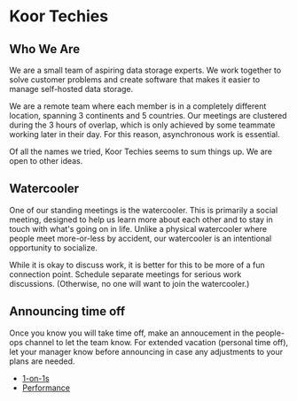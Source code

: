 <script setup>
    import { VPTeamMembers } from 'vitepress/theme'
    const members = [
        {
            avatar: 'https://github.com/dave-at-koor.png',
            name: 'Dave Mount',
            title: 'CTO',
            links: [
                { icon: 'github', link: 'https://github.com/dave-at-koor' },
                { icon: 'twitter', link: 'https://twitter.com/DaveOfSanRamon' },
            ],
        },
        {
            avatar: 'https://zalsader.com/assets/img/profile.png',
            name: 'Zuhair AlSader',
            title: 'Cloud Storage Engineer',
            links: [
                { icon: 'github', link: 'https://github.com/zalsader' },
            ],
        },
        {
            avatar: 'https://github.com/galexrt.png',
            name: 'Alexander Trost',
            title: 'Founding Engineer',
            links: [
                { icon: 'github', link: 'https://github.com/galexrt' },
                { icon: 'twitter', link: 'https://twitter.com/galexrt' },
            ],
	},
	{
            avatar: 'avatars/Deepika.jpg',
            name: 'Deepika Upadhyay',
            title: 'Cloud Storage Engineer',
            links: [
                { icon: 'github', link: 'https://github.com/ideepika' },
                { icon: 'twitter', link: 'https://twitter.com/i_deepika_' },
            ],
        },
    ]
</script>

# Koor Techies

## Who We Are

We are a small team of aspiring data storage experts. We work together to solve customer problems and create software that makes it easier to manage self-hosted data storage.

We are a remote team where each member is in a completely different location, spanning 3 continents and 5 countries. Our meetings are clustered during the 3 hours of overlap, which is only achieved by some teammate working later in their day. For this reason, asynchronous work is essential.

Of all the names we tried, Koor Techies seems to sum things up. We are open to other ideas.

<VPTeamMembers size="small" :members="members" />

## Watercooler

One of our standing meetings is the watercooler. This is primarily a social meeting, designed to help us learn more about each other and to stay in touch with what's going on in life. Unlike a physical watercooler where people meet more-or-less by accident, our watercooler is an intentional opportunity to socialize.

While it is okay to discuss work, it is better for this to be more of a fun connection point. Schedule separate meetings for serious work discussions. (Otherwise, no one will want to join the watercooler.)

## Announcing time off

Once you know you will take time off, make an annoucement in the people-ops channel to let the team know. For extended vacation (personal time off), let your manager know before announcing in case any adjustments to your plans are needed.

- [1-on-1s](1on1s)
- [Performance](performance)
